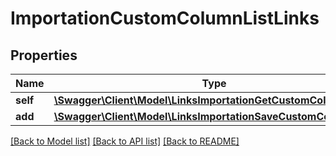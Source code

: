 # ImportationCustomColumnListLinks

## Properties
Name | Type | Description | Notes
------------ | ------------- | ------------- | -------------
**self** | [**\Swagger\Client\Model\LinksImportationGetCustomColumnsLink**](LinksImportationGetCustomColumnsLink.md) |  | 
**add** | [**\Swagger\Client\Model\LinksImportationSaveCustomColumnLink**](LinksImportationSaveCustomColumnLink.md) |  | [optional] 

[[Back to Model list]](../README.md#documentation-for-models) [[Back to API list]](../README.md#documentation-for-api-endpoints) [[Back to README]](../README.md)


